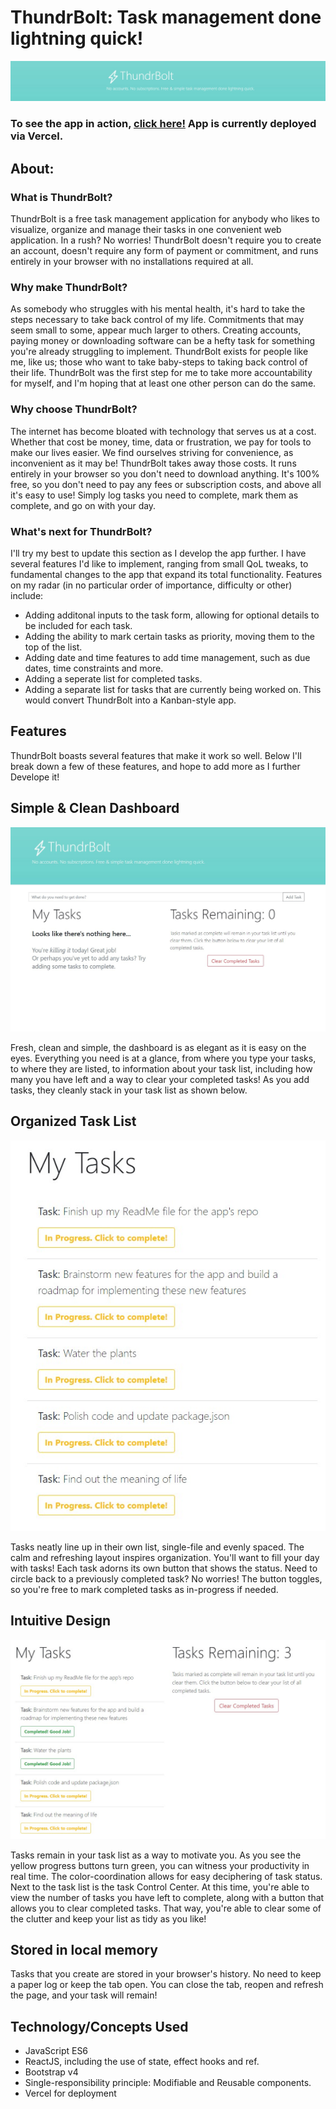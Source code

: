 # ThundrBolt: Task management done lightning quick!

![ThundrBolt Header](./images/thundrboltheader.jpg)

### To see the app in action, [click here!](https://facebook.github.io/create-react-app/docs/deployment) App is currently deployed via Vercel.

## About:

### What is ThundrBolt?

ThundrBolt is a free task management application for anybody who likes to visualize, organize and manage their tasks in one convenient web application. In a rush? No worries! ThundrBolt doesn't require you to create an account, doesn't require any form of payment or commitment, and runs entirely in your browser with no installations required at all.

### Why make ThundrBolt?

As somebody who struggles with his mental health, it's hard to take the steps necessary to take back control of my life. Commitments that may seem small to some, appear much larger to others. Creating accounts, paying money or downloading software can be a hefty task for something you're already struggling to implement. ThundrBolt exists for people like me, like us; those who want to take baby-steps to taking back control of their life. ThundrBolt was the first step for me to take more accountability for myself, and I'm hoping that at least one other person can do the same.

### Why choose ThundrBolt?

The internet has become bloated with technology that serves us at a cost. Whether that cost be money, time, data or frustration, we pay for tools to make our lives easier. We find ourselves striving for convenience, as inconvenient as it may be! ThundrBolt takes away those costs. It runs entirely in your browser so you don't need to download anything. It's 100% free, so you don't need to pay any fees or subscription costs, and above all it's easy to use! Simply log tasks you need to complete, mark them as complete, and go on with your day.

### What's next for ThundrBolt?

I'll try my best to update this section as I develop the app further. I have several features I'd like to implement, ranging from small QoL tweaks, to fundamental changes to the app that expand its total functionality. Features on my radar (in no particular order of importance, difficulty or other) include:

- Adding additonal inputs to the task form, allowing for optional details to be included for each task.
- Adding the ability to mark certain tasks as priority, moving them to the top of the list.
- Adding date and time features to add time management, such as due dates, time constraints and more.
- Adding a seperate list for completed tasks.
- Adding a separate list for tasks that are currently being worked on. This would convert ThundrBolt into a Kanban-style app.

## Features

ThundrBolt boasts several features that make it work so well. Below I'll break down a few of these features, and hope to add more as I further Develope it!

## Simple & Clean Dashboard

![ThundrBolt Dashboard](./images/thundrboltdash.jpg)

Fresh, clean and simple, the dashboard is as elegant as it is easy on the eyes. Everything you need is at a glance, from where you type your tasks, to where they are listed, to information about your task list, including how many you have left and a way to clear your completed tasks! As you add tasks, they cleanly stack in your task list as shown below.

## Organized Task List

![ThundrBolt Task List](./images/thundrbolttasklist.jpg)

Tasks neatly line up in their own list, single-file and evenly spaced. The calm and refreshing layout inspires organization. You'll want to fill your day with tasks! Each task adorns its own button that shows the status. Need to circle back to a previously completed task? No worries! The button toggles, so you're free to mark completed tasks as in-progress if needed.  

## Intuitive Design

![ThundrBolt Tasks](./images/thundrbolttasks.jpg)

Tasks remain in your task list as a way to motivate you. As you see the yellow progress buttons turn green, you can witness your productivity in real time. The color-coordination allows for easy deciphering of task status. Next to the task list is the task Control Center. At this time, you're able to view the number of tasks you have left to complete, along with a button that allows you to clear completed tasks. That way, you're able to clear some of the clutter and keep your list as tidy as you like!

## Stored in local memory

Tasks that you create are stored in your browser's history. No need to keep a paper log or keep the tab open. You can close the tab, reopen and refresh the page, and your task will remain!

## Technology/Concepts Used

- JavaScript ES6
- ReactJS, including the use of state, effect hooks and ref.
- Bootstrap v4
- Single-responsibility principle: Modifiable and Reusable components.
- Vercel for deployment
